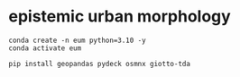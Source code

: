# epistemic urban morphology

```
conda create -n eum python=3.10 -y
conda activate eum

pip install geopandas pydeck osmnx giotto-tda
```